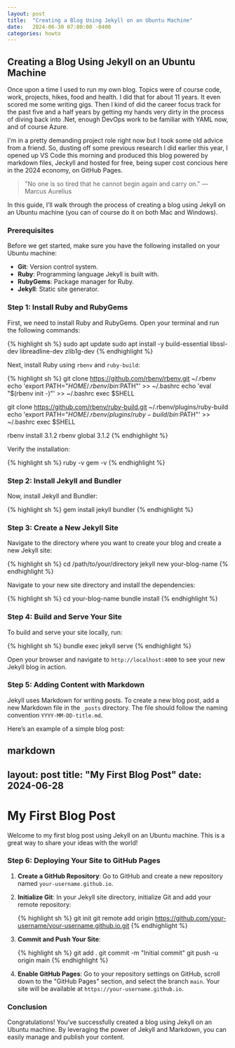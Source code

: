 ```yaml
---
layout: post
title:  "Creating a Blog Using Jekyll on an Ubuntu Machine"
date:   2024-06-30 07:00:00 -0400
categories: howto
---
```

## Creating a Blog Using Jekyll on an Ubuntu Machine

 Once upon a time I used to run my own blog. Topics were of course code, work, projects, hikes, food and health. I did that for about 11 years. It even scored me some writing gigs. Then I kind of did the career focus track for the past five and a half years by getting my hands very dirty in the process of diving back into .Net, enough DevOps work to be familiar with YAML now, and of course Azure.

 I'm in a pretty demanding project role right now but I took some old advice from a friend. So, dusting off some previous research I did earlier this year, I opened up VS Code this morning and produced this blog powered by markdown files, Jeckyll and hosted for free, being super cost concious here in  the 2024 economy, on GitHub Pages.

 > "No one is so tired that he cannot begin again and carry on." — Marcus Aurelius

 In this guide, I’ll walk through the process of creating a blog using Jekyll on an Ubuntu machine (you  can of course do it on both Mac and Windows).

### Prerequisites

Before we get started, make sure you have the following installed on your Ubuntu machine:

- **Git**: Version control system.
- **Ruby**: Programming language Jekyll is built with.
- **RubyGems**: Package manager for Ruby.
- **Jekyll**: Static site generator.

### Step 1: Install Ruby and RubyGems

First, we need to install Ruby and RubyGems. Open your terminal and run the following commands:

{% highlight sh %}
sudo apt update
sudo apt install -y build-essential libssl-dev libreadline-dev zlib1g-dev
{% endhighlight %}

Next, install Ruby using `rbenv` and `ruby-build`:

{% highlight sh %}
git clone https://github.com/rbenv/rbenv.git ~/.rbenv
echo 'export PATH="$HOME/.rbenv/bin:$PATH"' >> ~/.bashrc
echo 'eval "$(rbenv init -)"' >> ~/.bashrc
exec $SHELL

git clone https://github.com/rbenv/ruby-build.git ~/.rbenv/plugins/ruby-build
echo 'export PATH="$HOME/.rbenv/plugins/ruby-build/bin:$PATH"' >> ~/.bashrc
exec $SHELL

rbenv install 3.1.2
rbenv global 3.1.2
{% endhighlight %}

Verify the installation:

{% highlight sh %}
ruby -v
gem -v
{% endhighlight %}

### Step 2: Install Jekyll and Bundler

Now, install Jekyll and Bundler:

{% highlight sh %}
gem install jekyll bundler
{% endhighlight %}

### Step 3: Create a New Jekyll Site

Navigate to the directory where you want to create your blog and create a new Jekyll site:

{% highlight sh %}
cd /path/to/your/directory
jekyll new your-blog-name
{% endhighlight %}

Navigate to your new site directory and install the dependencies:

{% highlight sh %}
cd your-blog-name
bundle install
{% endhighlight %}

### Step 4: Build and Serve Your Site

To build and serve your site locally, run:

{% highlight sh %}
bundle exec jekyll serve
{% endhighlight %}

Open your browser and navigate to `http://localhost:4000` to see your new Jekyll blog in action.

### Step 5: Adding Content with Markdown

Jekyll uses Markdown for writing posts. To create a new blog post, add a new Markdown file in the `_posts` directory. The file should follow the naming convention `YYYY-MM-DD-title.md`.

Here’s an example of a simple blog post:


markdown
---
layout: post
title: "My First Blog Post"
date: 2024-06-28
---

# My First Blog Post

Welcome to my first blog post using Jekyll on an Ubuntu machine. This is a great way to share your ideas with the world!

### Step 6: Deploying Your Site to GitHub Pages

1. **Create a GitHub Repository**: Go to GitHub and create a new repository named `your-username.github.io`.

2. **Initialize Git**: In your Jekyll site directory, initialize Git and add your remote repository:

   {% highlight sh %}
   git init
   git remote add origin https://github.com/your-username/your-username.github.io.git
   {% endhighlight %}

3. **Commit and Push Your Site**:

   {% highlight sh %}
   git add .
   git commit -m "Initial commit"
   git push -u origin main
   {% endhighlight %}

4. **Enable GitHub Pages**: Go to your repository settings on GitHub, scroll down to the "GitHub Pages" section, and select the branch `main`. Your site will be available at `https://your-username.github.io`.

### Conclusion

Congratulations! You’ve successfully created a blog using Jekyll on an Ubuntu machine. By leveraging the power of Jekyll and Markdown, you can easily manage and publish your content.